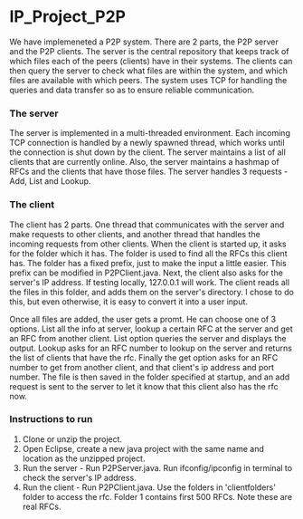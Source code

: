 # IP_Project_P2P

We have implemeneted a P2P system. There are 2 parts, the P2P server and the P2P clients. The server is the central repository that keeps track of which files each of the peers (clients) have in their systems. The clients can then query the server to check what files are within the system, and which files are available with which peers. The system uses TCP for handling the queries and data transfer so as to ensure reliable communication.

### The server

The server is implemented in a multi-threaded environment. Each incoming TCP connection is handled by a newly spawned thread, which works until the connection is shut down by the client. The server maintains a list of all clients that are currently online. Also, the server maintains a hashmap of RFCs and the clients that have those files. The server handles 3 requests - Add, List and Lookup.

### The client

The client has 2 parts. One thread that communicates with the server and make requests to other clients, and another thread that handles the incoming requests from other clients. When the client is started up, it asks for the folder which it has. The folder is used to find all the RFCs this client has. The folder has a fixed prefix, just to make the input a little easier. This prefix can be modified in P2PClient.java. Next, the client also asks for the server's IP address. If testing locally, 127.0.0.1 will work. The client reads all the files in this folder, and adds them on the server's directory. I chose to do this, but even otherwise, it is easy to convert it into a user input. 

Once all files are added, the user gets a promt. He can choose one of 3 options. List all the info at server, lookup a certain RFC at the server and get an RFC from another client. List option queries the server and displays the output. Lookup asks for an RFC number to lookup on the server and returns the list of clients that have the rfc. Finally the get option asks for an RFC number to get from another client, and that client's ip address and port number. The file is then saved in the folder specified at startup, and an add request is sent to the server to let it know that this client also has the rfc now.

### Instructions to run
1. Clone or unzip the project.
2. Open Eclipse, create a new java project with the same name and location as the unzipped project.
3. Run the server - Run P2PServer.java. Run ifconfig/ipconfig in terminal to check the server's IP address.
4. Run the client - Run P2PClient.java. Use the folders in 'clientfolders' folder to access the rfc. Folder 1 contains first 500 RFCs. Note these are real RFCs.
